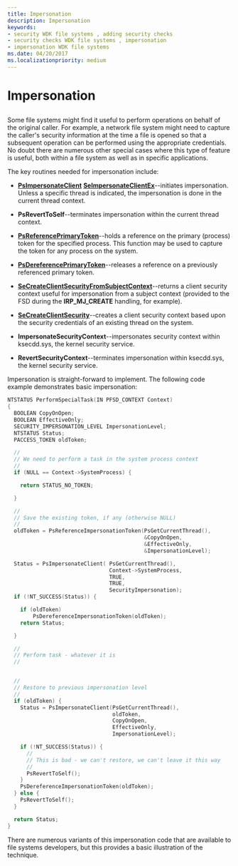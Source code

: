 ```yaml
---
title: Impersonation
description: Impersonation
keywords:
- security WDK file systems , adding security checks
- security checks WDK file systems , impersonation
- impersonation WDK file systems
ms.date: 04/20/2017
ms.localizationpriority: medium
---
```


# Impersonation


## <span id="ddk_impersonation_if"></span><span id="DDK_IMPERSONATION_IF"></span>


Some file systems might find it useful to perform operations on behalf of the original caller. For example, a network file system might need to capture the caller's security information at the time a file is opened so that a subsequent operation can be performed using the appropriate credentials. No doubt there are numerous other special cases where this type of feature is useful, both within a file system as well as in specific applications.

The key routines needed for impersonation include:

-   [**PsImpersonateClient**](/windows-hardware/drivers/ddi/ntifs/nf-ntifs-psimpersonateclient) [**SeImpersonateClientEx**](/windows-hardware/drivers/ddi/ntifs/nf-ntifs-seimpersonateclientex)--initiates impersonation. Unless a specific thread is indicated, the impersonation is done in the current thread context.

-   **PsRevertToSelf**--terminates impersonation within the current thread context.

-   [**PsReferencePrimaryToken**](/windows-hardware/drivers/ddi/ntifs/nf-ntifs-psreferenceprimarytoken)--holds a reference on the primary (process) token for the specified process. This function may be used to capture the token for any process on the system.

-   [**PsDereferencePrimaryToken**](/windows-hardware/drivers/ddi/ntifs/nf-ntifs-psdereferenceprimarytoken)--releases a reference on a previously referenced primary token.

-   [**SeCreateClientSecurityFromSubjectContext**](/windows-hardware/drivers/ddi/ntifs/nf-ntifs-secreateclientsecurityfromsubjectcontext)--returns a client security context useful for impersonation from a subject context (provided to the FSD during the **IRP\_MJ\_CREATE** handling, for example).

-   [**SeCreateClientSecurity**](/windows-hardware/drivers/ddi/ntifs/nf-ntifs-secreateclientsecurity)--creates a client security context based upon the security credentials of an existing thread on the system.

-   **ImpersonateSecurityContext**--impersonates security context within ksecdd.sys, the kernel security service.

-   **RevertSecurityContext**--terminates impersonation within ksecdd.sys, the kernel security service.

Impersonation is straight-forward to implement. The following code example demonstrates basic impersonation:

```cpp
NTSTATUS PerformSpecialTask(IN PFSD_CONTEXT Context)
{
  BOOLEAN CopyOnOpen;
  BOOLEAN EffectiveOnly;
  SECURITY_IMPERSONATION_LEVEL ImpersonationLevel;
  NTSTATUS Status;
  PACCESS_TOKEN oldToken;

  //
  // We need to perform a task in the system process context
  //
  if (NULL == Context->SystemProcess) {

    return STATUS_NO_TOKEN;

  }

  //
  // Save the existing token, if any (otherwise NULL)
  //
  oldToken = PsReferenceImpersonationToken(PsGetCurrentThread(),
                                           &CopyOnOpen,
                                           &EffectiveOnly,
                                           &ImpersonationLevel);

  Status = PsImpersonateClient( PsGetCurrentThread(),
                                Context->SystemProcess,
                                TRUE,
                                TRUE,
                                SecurityImpersonation);
  if (!NT_SUCCESS(Status)) {

    if (oldToken)
        PsDereferenceImpersonationToken(oldToken);
    return Status;

  }

  //
  // Perform task - whatever it is
  //


  //
  // Restore to previous impersonation level
  //
  if (oldToken) {
    Status = PsImpersonateClient(PsGetCurrentThread(),
                                 oldToken,
                                 CopyOnOpen,
                                 EffectiveOnly,
                                 ImpersonationLevel);

    if (!NT_SUCCESS(Status)) {
      //
      // This is bad - we can't restore, we can't leave it this way 
      //
      PsRevertToSelf();
    }
    PsDereferenceImpersonationToken(oldToken);
  } else {
    PsRevertToSelf();
  }

  return Status;
}
```

There are numerous variants of this impersonation code that are available to file systems developers, but this provides a basic illustration of the technique.

 

